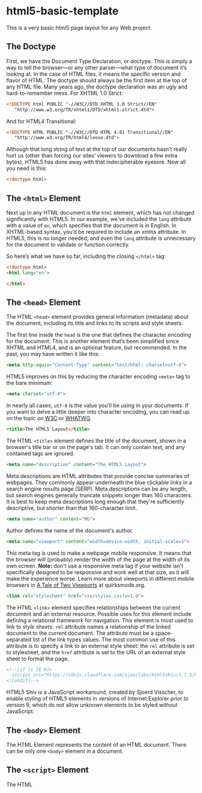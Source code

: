 # html5-basic-template
This is a very basic html5 page layout for any Web project.

## The Doctype

First, we have the Document Type Declaration, or doctype. This is simply a way to tell the browser—or any other parser—what type of document it’s looking at. In the case of HTML files, it means the specific version and flavor of HTML. The doctype should always be the first item at the top of any HTML file. Many years ago, the doctype declaration was an ugly and hard-to-remember mess. For XHTML 1.0 Strict:

```html
<!DOCTYPE html PUBLIC "-//W3C//DTD XHTML 1.0 Strict//EN"
   "http://www.w3.org/TR/xhtml1/DTD/xhtml1-strict.dtd">
```

And for HTML4 Transitional:

```html
<!DOCTYPE HTML PUBLIC "-//W3C//DTD HTML 4.01 Transitional//EN"
   "http://www.w3.org/TR/html4/loose.dtd">
```
Although that long string of text at the top of our documents hasn’t really hurt us (other than forcing our sites’ viewers to download a few extra bytes), HTML5 has done away with that indecipherable eyesore. Now all you need is this:

```html
<!doctype html>
```

## The `<html>` Element

Next up in any HTML document is the `html` element, which has not changed significantly with HTML5. In our example, we’ve included the `lang` attribute with a value of `en`, which specifies that the document is in English. In XHTML-based syntax, you’d be required to include an xmlns attribute. In HTML5, this is no longer needed, and even the `lang` attribute is unnecessary for the document to validate or function correctly.

So here’s what we have so far, including the closing `</html>` tag:

```html
<!doctype html>
<html lang="en">

</html>
```

## The `<head>` Element

The HTML `<head>` element provides general information (metadata) about the document, including its title and links to its scripts and style sheets.

The first line inside the `head` is the one that defines the character encoding for the document. This is another element that’s been simplified since XHTML and HTML4, and is an optional feature, but recommended. In the past, you may have written it like this:

```html
<meta http-equiv="Content-Type" content="text/html; charset=utf-8">
```

HTML5 improves on this by reducing the character encoding `<meta>` tag to the bare minimum:

```html
<meta charset="utf-8">
```

In nearly all cases, `utf-8` is the value you’ll be using in your documents. If you want to delve a little deeper into character encoding, you can read up on the topic on [W3C](https://www.w3.org/) or [WHATWG](https://whatwg.org/).

```html
<title>The HTML5 Layout</title>
```

The HTML `<title>` element defines the title of the document, shown in a browser's title bar or on the page's tab. It can only contain text, and any contained tags are ignored.

```html
<meta name="description" content="The HTML5 Layout">
```

Meta descriptions are HTML attributes that provide concise summaries of webpages. They commonly appear underneath the blue clickable links in a search engine results page (SERP).
Meta descriptions can be any length, but search engines generally truncate snippets longer than 160 characters. It is best to keep meta descriptions long enough that they're sufficiently descriptive, but shorter than that 160-character limit.

```html
<meta name="author" content="MG">
```
Author defines the name of the document's author.

```html
<meta name="viewport" content="width=device-width, initial-scale=1">
```
This meta tag is used to make a webpage mobile responsive. It means that the browser will (probably) render the width of the page at the width of its own screen.
**Note:** don't use a responsive meta tag if your website isn't specifically designed to be responsive and work well at that size, as it will make the experience worse.
Learn more about viewports in different mobile browsers in [A Tale of Two Viewports](https://www.quirksmode.org/mobile/viewports2.html) at quirksmode.org.

```html
<link rel="stylesheet" href="css/styles.css?v=1.0">
```
The HTML `<link>` element specifies relationships between the current document and an external resource. Possible uses for this element include defining a relational framework for navigation. This element is most used to link to *style sheets*.
`rel` attribute names a relationship of the linked document to the current document. The attribute must be a space-separated list of the link types values. The most common use of this attribute is to specify a link to an external style sheet: the `rel` attribute is set to stylesheet, and the `href` attribute is set to the URL of an external style sheet to format the page.

```html
<!--[if lt IE 9]>
  <script src="https://cdnjs.cloudflare.com/ajax/libs/html5shiv/3.7.3/html5shiv.js"></script>
<![endif]-->
```
HTML5 Shiv is a JavaScript workaround, created by Sjoerd Visscher, to enable styling of HTML5 elements in versions of Internet Explorer prior to version 9, which do not allow unknown elements to be styled without JavaScript.

## The `<body>` Element
The HTML <body> Element represents the content of an HTML document. There can be only one `<body>` element in a document.

## The `<script>` Element
The HTML <script> element is used to embed or reference an executable script (e.g. Javascript).
